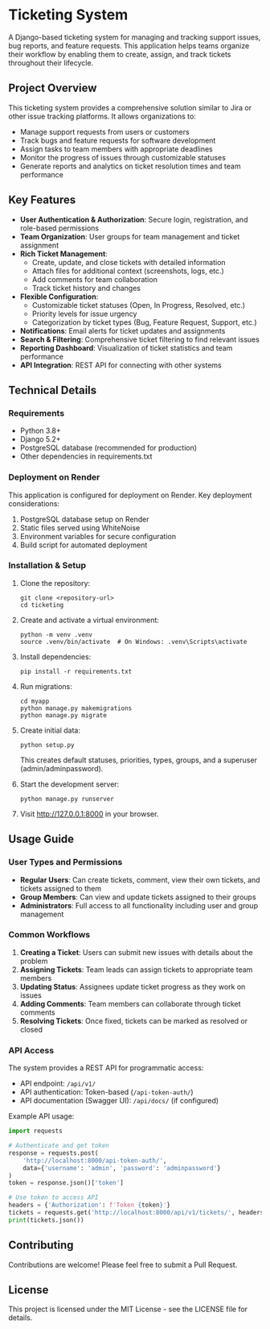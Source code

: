 # Ticketing System

A Django-based ticketing system for managing and tracking support issues, bug reports, and feature requests. This application helps teams organize their workflow by enabling them to create, assign, and track tickets throughout their lifecycle.

## Project Overview

This ticketing system provides a comprehensive solution similar to Jira or other issue tracking platforms. It allows organizations to:

- Manage support requests from users or customers
- Track bugs and feature requests for software development
- Assign tasks to team members with appropriate deadlines
- Monitor the progress of issues through customizable statuses
- Generate reports and analytics on ticket resolution times and team performance

## Key Features

- **User Authentication & Authorization**: Secure login, registration, and role-based permissions
- **Team Organization**: User groups for team management and ticket assignment
- **Rich Ticket Management**:
  - Create, update, and close tickets with detailed information
  - Attach files for additional context (screenshots, logs, etc.)
  - Add comments for team collaboration
  - Track ticket history and changes
- **Flexible Configuration**:
  - Customizable ticket statuses (Open, In Progress, Resolved, etc.)
  - Priority levels for issue urgency
  - Categorization by ticket types (Bug, Feature Request, Support, etc.)
- **Notifications**: Email alerts for ticket updates and assignments
- **Search & Filtering**: Comprehensive ticket filtering to find relevant issues
- **Reporting Dashboard**: Visualization of ticket statistics and team performance
- **API Integration**: REST API for connecting with other systems

## Technical Details

### Requirements

- Python 3.8+
- Django 5.2+
- PostgreSQL database (recommended for production)
- Other dependencies in requirements.txt

### Deployment on Render

This application is configured for deployment on Render. Key deployment considerations:

1. PostgreSQL database setup on Render
2. Static files served using WhiteNoise
3. Environment variables for secure configuration
4. Build script for automated deployment

### Installation & Setup

1. Clone the repository:
   ```
   git clone <repository-url>
   cd ticketing
   ```

2. Create and activate a virtual environment:
   ```
   python -m venv .venv
   source .venv/bin/activate  # On Windows: .venv\Scripts\activate
   ```

3. Install dependencies:
   ```
   pip install -r requirements.txt
   ```

4. Run migrations:
   ```
   cd myapp
   python manage.py makemigrations
   python manage.py migrate
   ```

5. Create initial data:
   ```
   python setup.py
   ```
   This creates default statuses, priorities, types, groups, and a superuser (admin/adminpassword).

6. Start the development server:
   ```
   python manage.py runserver
   ```

7. Visit http://127.0.0.1:8000 in your browser.

## Usage Guide

### User Types and Permissions

- **Regular Users**: Can create tickets, comment, view their own tickets, and tickets assigned to them
- **Group Members**: Can view and update tickets assigned to their groups
- **Administrators**: Full access to all functionality including user and group management

### Common Workflows

1. **Creating a Ticket**: Users can submit new issues with details about the problem
2. **Assigning Tickets**: Team leads can assign tickets to appropriate team members
3. **Updating Status**: Assignees update ticket progress as they work on issues
4. **Adding Comments**: Team members can collaborate through ticket comments
5. **Resolving Tickets**: Once fixed, tickets can be marked as resolved or closed

### API Access

The system provides a REST API for programmatic access:

- API endpoint: `/api/v1/`
- API authentication: Token-based (`/api-token-auth/`)
- API documentation (Swagger UI): `/api/docs/` (if configured)

Example API usage:
```python
import requests

# Authenticate and get token
response = requests.post(
    'http://localhost:8000/api-token-auth/',
    data={'username': 'admin', 'password': 'adminpassword'}
)
token = response.json()['token']

# Use token to access API
headers = {'Authorization': f'Token {token}'}
tickets = requests.get('http://localhost:8000/api/v1/tickets/', headers=headers)
print(tickets.json())
```

## Contributing

Contributions are welcome! Please feel free to submit a Pull Request.

## License

This project is licensed under the MIT License - see the LICENSE file for details.
